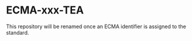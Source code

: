 # ECMA-xxx-TEA
This repository will be renamed once an ECMA identifier is assigned to the standard.
